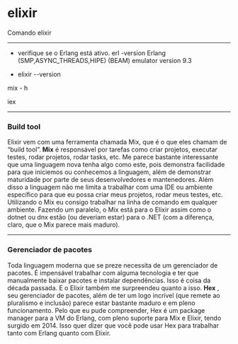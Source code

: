 # elixir
Comando elixir
<hr>

* verifique se o Erlang está ativo.
erl -version
Erlang (SMP,ASYNC_THREADS,HIPE) (BEAM) emulator version 9.3

* elixir --version

mix - h

iex


<hr>
<h3>Build tool</h3>
Elixir vem com uma ferramenta chamada Mix, que é o que eles chamam de “build tool”.<bold><strong> Mix</strong></bold> é responsável por tarefas como criar projetos, executar testes, rodar projetos, rodar tasks, etc. Me parece bastante interessante que uma linguagem nova tenha algo como este, pois demonstra facilidade para que iniciemos ou conhecemos a linguagem, além de demonstrar maturidade por parte de seus desenvolvedores e mantenedores. Além disso a linguagem não me limita a trabalhar com uma IDE ou ambiente específico para que eu possa criar meus projetos, rodar meus testes, etc. Utilizando o Mix eu consigo trabalhar na linha de comando em qualquer ambiente. Fazendo um paralelo, o Mix está para o Elixir assim como o dotnet ou dnx estão (ou deveriam estar) para o .NET (com a diferença, claro, que o Mix parece mais maduro).
<hr>
<h3>Gerenciador de pacotes</h3>
Toda linguagem moderna que se preze necessita de um gerenciador de pacotes. É impensável trabalhar com alguma tecnologia e ter que manualmente baixar pacotes e instalar dependências. Isso é coisa da década passada. E o Elixir também me surpreendeu quanto a isso. <bold><strong> Hex</bold></strong> , seu gerenciador de pacotes, além de ter um logo incrível (que remete ao pluralismo e inclusão) parece estar bastante maduro e em pleno funcionamento.
Pelo que eu pude compreender, Hex é um package manager para a VM do Erlang, com pleno suporte para Mix e Elixir, tendo surgido em 2014. Isso quer dizer que você pode usar Hex para trabalhar tanto com Erlang quanto com Elixir.
